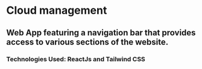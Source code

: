 # Cloud management
##  Web App featuring a navigation bar that provides access to various sections of the website.
### Technologies Used: ReactJs and Tailwind CSS
